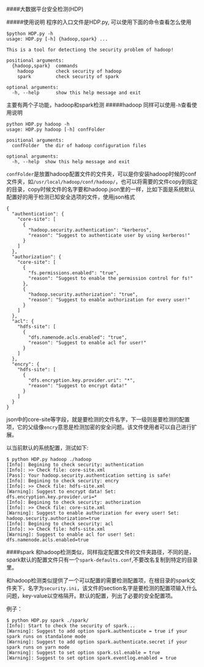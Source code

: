 ####大数据平台安全检测(HDP)


#####使用说明
程序的入口文件是HDP.py, 可以使用下面的命令查看怎么使用
```
$python HDP.py -h
usage: HDP.py [-h] {hadoop,spark} ...

This is a tool for detectiong the security problem of hadoop!

positional arguments:
  {hadoop,spark}  commands
    hadoop        check security of hadoop
    spark         check security of spark

optional arguments:
  -h, --help      show this help message and exit
```
主要有两个子功能，hadoop和spark检测
#####hadoop
同样可以使用`-h`查看使用说明
```
python HDP.py hadoop -h
usage: HDP.py hadoop [-h] confFolder

positional arguments:
  confFolder  the dir of hadoop configuration files

optional arguments:
  -h, --help  show this help message and exit
```
`confFolder`是放置hadoop配置文件的文件夹，可以是你安装hadoop时候的conf文件夹，如`/usr/local/hadoop/conf/hadoop/`，也可以将需要的文件copy到指定的目录，copy时候文件的名字要和hadoop.json里的一样，比如下面是系统默认配置好的用于检测已知安全选项的文件，使用json格式
```
{
  "authentication": {
    "core-site": [
      {
        "hadoop.security.authentication": "kerberos",
        "reason": "Suggest to authenticate user by using kerberos!"
      }
    ]
  },
  "authorization": {
    "core-site": [
      {
        "fs.permissions.enabled": "true",
        "reason": "Suggest to enable the permission control for fs!"
      },
      {
        "hadoop.security.authorization": "true",
        "reason": "Suggest to enable authorization for every user!"
      }
    ]
  },
  "acl": {
    "hdfs-site": [
      {
        "dfs.namenode.acls.enabled": "true",
        "reason": "Suggest to enable acl for user!"
      }
    ]
  },
  "encry": {
    "hdfs-site": [
      {
        "dfs.encryption.key.provider.uri": "*",
        "reason": "Suggest to encrypt data!"
      }
    ]
  }
}
```
json中的core-site等字段，就是要检测的文件名字，下一级则是要检测的配置项，它的父级像`encry`意思是检测加密的安全问题。该文件使用者可以自己进行扩展。

以当前默认的系统配置，测试如下:
```
$ python HDP.py hadoop ./hadoop
[Info]: Begining to check security: authentication
[Info]: >> Check file: core-site.xml
[Pass]: Your hadoop.security.authentication setting is safe!
[Info]: Begining to check security: encry
[Info]: >> Check file: hdfs-site.xml
[Warning]: Suggest to encrypt data! Set: dfs.encryption.key.provider.uri=*
[Info]: Begining to check security: authorization
[Info]: >> Check file: core-site.xml
[Warning]: Suggest to enable authorization for every user! Set: hadoop.security.authorization=true
[Info]: Begining to check security: acl
[Info]: >> Check file: hdfs-site.xml
[Warning]: Suggest to enable acl for user! Set: dfs.namenode.acls.enabled=true
```

####spark
和hadoop检测类似，同样指定配置文件的文件夹路径，不同的是，spark默认的配置文件只有一个`spark-defaults.conf`,不要改名复制到特定的目录里。

和hadoop检测类似提供了一个可以配置的需要检测配置项，在根目录的spark文件夹下，名字为`security.ini`，该文件的section名字是要检测的配置项输入什么问题，key-value以空格隔开。默认的配置，列出了必要的安全配置项。

例子：
```
$ python HDP.py spark ./spark/
[Info]: Start to check the security of spark...
[Warning]: Suggest to add option spark.authenticate = true if your spark runs on standalone mode
[Warning]: Suggest to add option spark.authenticate.secret if your spark runs on yarn mode
[Warning]: Suggest to set option spark.ssl.enable = true
[Warning]: Suggest to set option spark.eventlog.enabled = true

```

